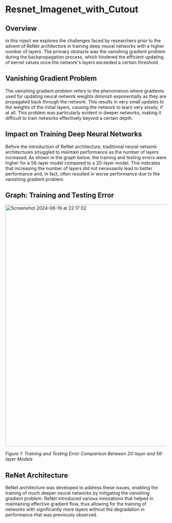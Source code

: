 # Resnet_Imagenet_with_Cutout


## Overview

in this roject we  explores the challenges faced by researchers prior to the advent of ReNet architecture in training deep neural networks with a higher number of layers. The primary obstacle was the vanishing gradient problem during the backpropagation process, which hindered the efficient updating of kernel values once the network's layers exceeded a certain threshold.

## Vanishing Gradient Problem

The vanishing gradient problem refers to the phenomenon where gradients used for updating neural network weights diminish exponentially as they are propagated back through the network. This results in very small updates to the weights of the initial layers, causing the network to learn very slowly, if at all. This problem was particularly evident in deeper networks, making it difficult to train networks effectively beyond a certain depth.

## Impact on Training Deep Neural Networks

Before the introduction of ReNet architecture, traditional neural network architectures struggled to maintain performance as the number of layers increased. As shown in the graph below, the training and testing errors were higher for a 56-layer model compared to a 20-layer model. This indicates that increasing the number of layers did not necessarily lead to better performance and, in fact, often resulted in worse performance due to the vanishing gradient problem.

## Graph: Training and Testing Error

<img width="755" alt="Screenshot 2024-06-19 at 22 17 02" src="https://github.com/Ignatiusboadi/Resnet_Imagenet_with_Cutout/assets/102676168/d188c74f-8ca2-4ff5-b202-249a6d7c50cd">


*Figure 1: Training and Testing Error Comparison Between 20-layer and 56-layer Models*

## ReNet Architecture

ReNet architecture was developed to address these issues, enabling the training of much deeper neural networks by mitigating the vanishing gradient problem. ReNet introduced various innovations that helped in maintaining effective gradient flow, thus allowing for the training of networks with significantly more layers without the degradation in performance that was previously observed.
